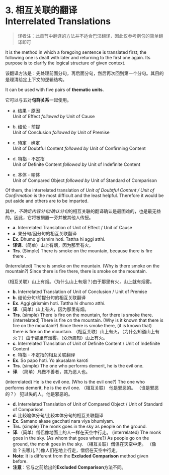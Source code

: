 # 3. 相互关联的翻译<br>Interrelated Translations 

>译者注：此章节中翻译的方法并不适合巴汉翻译，因此仅参考例句的简单翻译即可

 It is the method in which a foregoing sentence is translated first; the following 
one is dealt with later and returning to the first one again. Its purpose is to clarify the 
logical structure of given context. 

该翻译方法是：先处理前面分句，再后面分句，然后再次回到第一个分句。其目的是理清给定上下文的逻辑结构。

 It can be used with five pairs of **thematic units**. 

 它可以与五对**句群关系**一起使用。

- a. 结果 - 原因<br>Unit of Effect *followed by* Unit of Cause 

- b. 结论 - 前提<br>Unit of Conclusion *followed by* Unit of Premise 

- c. 待定 - 确定<br>Unit of Doubtful Content *followed by* Unit of Confirming Content 

- d. 特指 - 不定指<br>Unit of Definite Content *followed by* Unit of Indefinite Content 

- e. 本体 - 喻体<br>Unit of Compared Object *followed by* Unit of Standard of Comparison 

 
 Of them, the interrelated translation of *Unit of Doubtful Content / Unit of 
Confirmation* is the most difficult and the least helpful. Therefore it would be put aside 
and others are to be imparted. 

其中，*不确定内容分句/确认分句*的相互关联的翻译确认是最困难的，也是最无益的。因此，它将被搁置一旁并被其他人传授。
- **a**. Interrelated Translation of Unit of Effect / Unit of Cause 
- **a**. 果分句/因分句的相互关联翻译
 - **Ex**. Dhumo girismim hoti. Tattha hi aggi atthi. 
 - **译译**.（简单）山上有烟，因为那里有火。
 - **Trs**. (Simple) There is smoke on the mountain, because there is fire there . 
 
 (Interrelated) There is smoke on the mountain. (Why is there smoke on the mountain?) Since there is fire there, there is smoke on the mountain. 

 （相互关联）山上有烟。（为什么山上有烟？)由于那里有火，山上就有烟雾。 
- **b**. Interrelated Translation of Unit of Conclusion / Unit of Premise 
- **b**. 结论分句/前提分句的相互关联翻译 
 - **Ex**. Aggi girismim hoti. Tattha hi dhumo atthi.
 - **译**.（简单）山上有火，因为那里有烟。 
 - **Trs**. (simple) There is fire on the mountain, for there is smoke there. 
 (interrelated) There is fire on the mountain. (Why is it known that there is fire on the mountain?) Since there is smoke there, (it is known that) there is fire on the mountain. 
 （相互关联）山上有火。（为什么知道山上有火？）由于那里有烟雾，（众所周知）山上有火。
- **c**. Interrelated Translation of Unit of Definite Content / Unit of Indefinite Content 
- **c**. 特指 - 不定指的相互关联翻译
 - **Ex**. So papo hoti. Yo akusalam karoti
 - **Trs**. (simple) The one who performs demerit, he is the evil one. 
 - **译**. （简单）凡做不善者，其乃恶人也。
 
 (interrelated) He is the evil one. (Who is the evil one?) The one who performs 
demerit, he is the evil one. 
 （相互关联） 他是邪恶的。 （谁是邪恶的？） 犯过失的人，他是邪恶的。
- **d**. Interrelated Translation of Unit of Compared Object / Unit of Standard of Comparison 
- **d**. 比较喻体分句/比较本体分句的相互关联翻译
 - **Ex**. Samano akase gacchati nara viya bhumiyam.
 - **Trs**. (simple) The monk goes in the sky as people on the ground. 
 - **译**.（简单）僧侣像地面上的人一样在天空中行走。 
 (interrelated) The monk goes in the sky. (As whom that goes where?) As people go on the ground, the monk goes in the sky. 
 （相互关联）僧侣在天空中走。 （像谁？去哪儿？)像人们在地上行走，僧侣在天空中行走。
 - **Note**: It is different from the **Excluded Comparison** method given before. 
 - **注意**：它与之前给出的**Excluded Comparison**方法不同。
